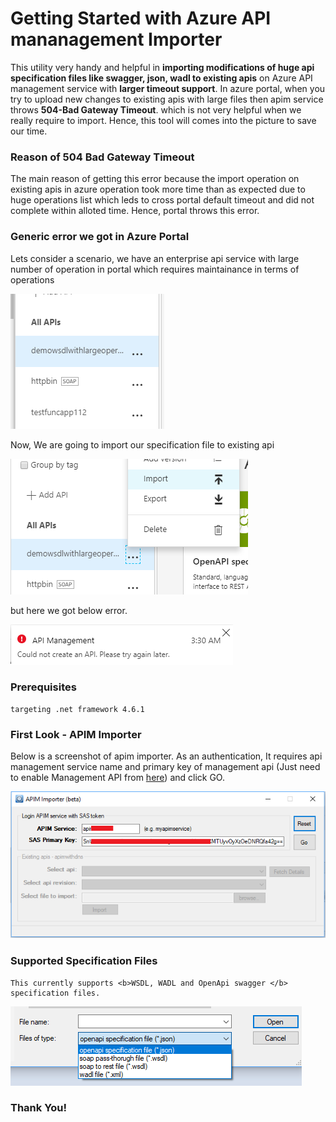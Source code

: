 # Getting Started with Azure API mananagement Importer

This utility very handy and helpful in <b>importing modifications of huge api specification files like swagger, json, wadl to existing apis</b> on Azure API management service with <b>larger timeout support</b>.
In azure portal, when you try to upload new changes to existing apis with large files then apim service throws <b>504-Bad Gateway Timeout</b>. which is not very helpful when we really require to import. Hence, this tool will comes into the picture to save our time.

### Reason of 504 Bad Gateway Timeout
The main reason of getting this error because the import operation on existing apis in azure operation took more time than as expected due to huge operations list which leds to cross portal default timeout and did not complete within alloted time. Hence, portal throws this error.

### Generic error we got in Azure Portal

Lets consider a scenario, we have an enterprise api service with large number of operation in portal which requires maintainance in terms of operations

![Screenshot](https://github.com/manishkiet86/Azure-API-mananagement-Importer/blob/master/images/existingApi.png)

Now, We are going to import our specification file to existing api

![Screenshot](https://github.com/manishkiet86/Azure-API-mananagement-Importer/blob/master/images/existingApiImport.png)

but here we got below error.

![Screenshot](https://github.com/manishkiet86/Azure-API-mananagement-Importer/blob/master/images/PortalError.png)


### Prerequisites

```
targeting .net framework 4.6.1
```

### First Look - APIM Importer

Below is a screenshot of apim importer. As an authentication, It requires api management service name and primary key of management api (Just need to enable Management API from [here](https://docs.microsoft.com/en-us/rest/api/apimanagement/apimanagementrest/api-management-rest#EnableRESTAPI)) and click GO.  

![Screenshot](https://github.com/manishkiet86/Azure-API-mananagement-Importer/blob/master/images/Apimimporter.png)


### Supported Specification Files
```
This currently supports <b>WSDL, WADL and OpenApi swagger </b> specification files. 
```

![Screenshot](https://github.com/manishkiet86/Azure-API-mananagement-Importer/blob/master/images/specificationtypes.png)



### Thank You!
